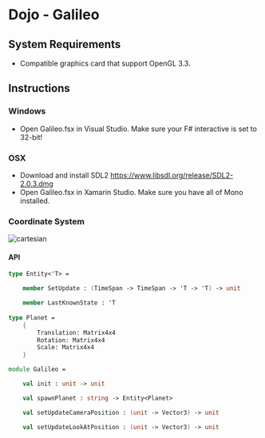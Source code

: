 # Dojo - Galileo

## System Requirements

- Compatible graphics card that support OpenGL 3.3.

## Instructions

### Windows

- Open Galileo.fsx in Visual Studio. Make sure your F# interactive is set to 32-bit!

### OSX

- Download and install SDL2 https://www.libsdl.org/release/SDL2-2.0.3.dmg
- Open Galileo.fsx in Xamarin Studio. Make sure you have all of Mono installed.

### Coordinate System

![cartesian](http://www.falloutsoftware.com/tutorials/gl/cartesian.gif)

#### API

```fsharp
type Entity<'T> =

    member SetUpdate : (TimeSpan -> TimeSpan -> 'T -> 'T) -> unit

    member LastKnownState : 'T
    
type Planet =
    {
        Translation: Matrix4x4
        Rotation: Matrix4x4
        Scale: Matrix4x4
    }

module Galileo =

    val init : unit -> unit

    val spawnPlanet : string -> Entity<Planet>

    val setUpdateCameraPosition : (unit -> Vector3) -> unit

    val setUpdateLookAtPosition : (unit -> Vector3) -> unit
```
